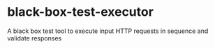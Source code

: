 # black-box-test-executor
A black box test tool to execute input HTTP requests in sequence and validate responses
